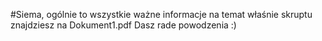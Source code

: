 #Siema, ogólnie to wszystkie ważne informacje na temat właśnie skruptu znajdziesz na Dokument1.pdf  Dasz rade powodzenia :)
